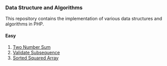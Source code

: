 ### Data Structure and Algorithms

This repository contains the implementation of various data structures and algorithms in PHP.

#### Easy
1. [Two Number Sum](./TwoNumberSum.php)
2. [Validate Subsequence](./ValidateSubsequence.php)
3. [Sorted Squared Array](./SortedSquaredArray.php)